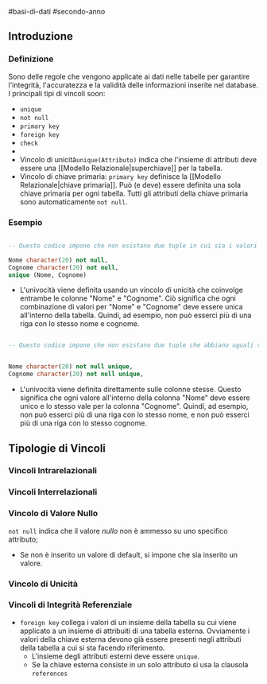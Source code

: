 #basi-di-dati #secondo-anno 

## Introduzione

### Definizione

Sono delle regole che vengono applicate ai dati nelle tabelle per garantire l'integrità, l'accuratezza e la validità delle informazioni inserite nel database. I principali tipi di vincoli soon:

- `unique`
- `not null`
- `primary key`
- `foreign key`
- `check`
- 
- Vincolo di unicità`unique(Attributo)` indica che l'insieme di attributi deve essere una [[Modello Relazionale|superchiave]] per la tabella.
- Vincolo di chiave primaria: `primary key` definisce la [[Modello Relazionale|chiave primaria]]. Può (e deve) essere definita una sola chiave primaria per ogni tabella. Tutti gli attributi della chiave primaria sono automaticamente `not null`.

### Esempio

```sql

-- Questo codice impone che non esistano due tuple in cui sia i valori di Nome e di Conogme siano uguali

Nome character(20) not null,
Cognome character(20) not null,
unique (Nome, Cognome)

```

- L'univocità viene definita usando un vincolo di unicità che coinvolge entrambe le colonne "Nome" e "Cognome". Ciò significa che ogni combinazione di valori per "Nome" e "Cognome" deve essere unica all'interno della tabella. Quindi, ad esempio, non può esserci più di una riga con lo stesso nome e cognome.

```sql

-- Questo codice impone che non esistano due tuple che abbiano uguali valori di nome e cognome 


Nome character(20) not null unique,
Cognome character(20) not null unique,

```

- L'univocità viene definita direttamente sulle colonne stesse. Questo significa che ogni valore all'interno della colonna "Nome" deve essere unico e lo stesso vale per la colonna "Cognome". Quindi, ad esempio, non può esserci più di una riga con lo stesso nome, e non può esserci più di una riga con lo stesso cognome.

## Tipologie di Vincoli

### Vincoli Intrarelazionali

### Vincoli Interrelazionali

### Vincolo di Valore Nullo

`not null` indica che il valore *nullo* non è ammesso su uno specifico attributo;

- Se non è inserito un valore di default, si impone che sia inserito un valore.

### Vincolo di Unicità

### Vincoli di Integrità Referenziale

- `foreign key` collega i valori di un insieme della tabella su cui viene applicato a un insieme di attribuiti di una tabella esterna. Ovviamente i valori della chiave esterna devono già essere presenti negli attributi della tabella a cui si sta facendo riferimento.
	- L'insieme degli attributi esterni deve essere `unique`.
	- Se la chiave esterna consiste in un solo attributo si usa la clausola `references`

